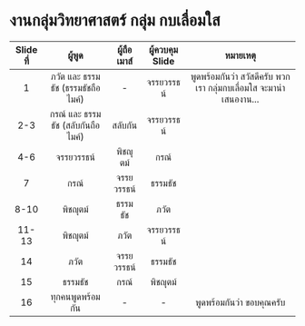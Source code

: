 # งานกลุ่มวิทยาศาสตร์ กลุ่ม กบเลื่อมใส

| Slide ที่ 	|              ผู้พูด             	|  ผู้ถือเมาส์  	| ผู้ควบคุม Slide 	|                         หมายเหตุ                        	|
|:-------:	|:----------------------------:	|:---------:	|:------------:	|:------------------------------------------------------:	|
|    1    	| ภวัต และ ธรรมธัช (ธรรมธัชถือไมค์) 	|     -     	|   จรรยวรรธน์  	| พูดพร้อมกันว่า สวัสดีครับ พวกเรา กลุ่มกบเลื่อมใส จะมานำเสนองาน... 	|
|   2-3   	|  กรณ์ และ ธรรมธัช (สลับกันถือไมค์) 	|   สลับกัน   	|   จรรยวรรธน์  	|                                                        	|
|   4-6   	|           จรรยวรรธน์          	|   พิชญุตม์   	|      กรณ์     	|                                                        	|
|    7    	|              กรณ์             	| จรรยวรรธน์ 	|    ธรรมธัช    	|                                                        	|
|   8-10  	|             พิชญุตม์            	|   ธรรมธัช  	|      ภวัต     	|                                                        	|
|   11-13  	|             พิชญุตม์            	|   ภวัต  	|      จรรยวรรธน์     	|                                                        	|
|   14  	|              ภวัต             	| จรรยวรรธน์ 	|     ธรรมธัช    	|                                                     	|
|   15  | ธรรมธัช | กรณ์ | พิชญุตม์ |    |
|    16   |         ทุกคนพูดพร้อมกัน         	|     -     	|       -      	|                   พูดพร้อมกันว่า ขอบคุณครับ                 	|
